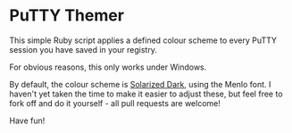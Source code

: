 # PuTTY Themer

This simple Ruby script applies a defined colour scheme to every PuTTY session
you have saved in your registry.

For obvious reasons, this only works under Windows.

By default, the colour scheme is [Solarized Dark](http://ethanschoonover.com/solarized), using the Menlo font. I haven't
yet taken the time to make it easier to adjust these, but feel free to fork off
and do it yourself - all pull requests are welcome!

Have fun!